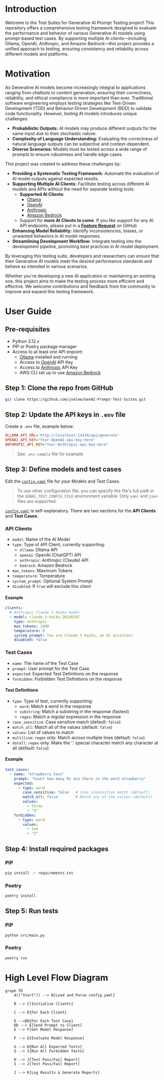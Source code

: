 # Introduction

Welcome to the Test Suites for Generative AI Prompt Testing project! This repository offers a comprehensive testing framework designed to evaluate the performance and behavior of various Generative AI models using prompt-based test cases. By supporting multiple AI clients—including Ollama, OpenAI, Anthropic, and Amazon Bedrock—this project provides a unified approach to testing, ensuring consistency and reliability across different models and platforms.


# Motivation

As Generative AI models become increasingly integral to applications ranging from chatbots to content generation, ensuring their correctness, reliability, and ethical compliance is more important than ever. Traditional software engineering employs testing strategies like Test-Driven Development (TDD) and Behavior-Driven Development (BDD) to validate code functionality. However, testing AI models introduces unique challenges:

- **Probabilistic Outputs:** AI models may produce different outputs for the same input due to their stochastic nature.
- **Complexity of Language Understanding:** Evaluating the correctness of natural language outputs can be subjective and context-dependent.
- **Diverse Scenarios:** Models must be tested across a wide range of prompts to ensure robustness and handle edge cases.

This project was created to address these challenges by:

- **Providing a Systematic Testing Framework:** Automate the evaluation of AI model outputs against expected results.
- **Supporting Multiple AI Clients:** Facilitate testing across different AI models and APIs without the need for separate testing tools.
    - **Supported AI Clients**:
        - [Ollama](https://ollama.com/)
        - [OpenAI](https://openai.com/index/openai-api/)
        - [Anthropic](https://www.anthropic.com/api)
        - [Amazon Bedrock](https://docs.aws.amazon.com/bedrock/)
    - Support for **more AI Clients to come**. If you like support for any AI API endpoints, please put in a [**Feature Request**](https://github.com/joelee/GenAI-Prompt-Test-Suites/issues/new) on GitHub
- **Enhancing Model Reliability:** Identify inconsistencies, biases, or unwanted behaviors in AI model responses.
- **Streamlining Development Workflow:** Integrate testing into the development pipeline, promoting best practices in AI model deployment.

By leveraging this testing suite, developers and researchers can ensure that their Generative AI models meet the desired performance standards and behave as intended in various scenarios.

Whether you're developing a new AI application or maintaining an existing one, this project aims to make the testing process more efficient and effective. We welcome contributions and feedback from the community to improve and expand this testing framework.


# User Guide


## Pre-requisites
- Python 3.12.x
- PIP or Poetry package manager
- Access to at least one API enpoint:
    - [Ollama](https://ollama.com/) installed and running
    - Access to [OpenAI](https://openai.com/index/openai-api/) API Key
    - Access to [Anthropic](https://www.anthropic.com/api) API Key
    - AWS CLI set up to use [Amazon Bedrock](https://docs.aws.amazon.com/bedrock/)


## Step 1: Clone the repo from GitHub
```bash
git clone https://github.com/joelee/GenAI-Prompt-Test-Suites.git
```

## Step 2: Update the API keys in `.env` file

Create a `.env` file, example below:

```ini
OLLAMA_API_URL='http://localhost:11434/api/generate'
OPENAI_API_KEY="Your-OpenAI-api-key-here"
ANTHROPIC_API_KEY="Your-Anthropic-api-key-here"
```

> See `.env.sample` file for example


## Step 3: Define models and test cases
Edit the [`config.yaml`](config.yaml) file for your Models and Test Cases.

> To use other configuration file, you can specify the file's full path in the `GENAI_TEST_CONFIG_FILE`
> environment variable.
> Only `yaml` and `json` files are supported.

[`config.yaml`](config.yaml) is self-explanatory. There are two sections for the **API Clients** and **Test Cases**.

### API Clients
- `model`: Name of the AI Model
- `type`: Type of API Client, currently supporting:
    - `ollama`: Ollama API
    - `openai`: OpenAI (ChatGPT) API
    - `anthropic`: Anthropic (Claude) API
    - `bedrock`: Amazon Bedrock
- `max_tokens`: Maximum Tokens
- `temperature`: Temperature
- `system_prompt`: Optional System Prompt
- `disabled`: If `true` will exclude this client

#### Example
```yaml
clients:
  # Anthropic Claude 3 Haiko model
  - model: claude-3-haiku-20240307
    type: anthropic
    max_tokens: 1000
    temperature: 0
    system_prompt: You are Claude 3 Haiku, an AI assistant.
    disabled: false
```

### Test Cases
- `name`: The name of the Test Case
- `prompt`: User prompt for the Test Case
- `expected`: Expected Test Definitions on the response
- `forbidden`: Forbidden Test Definitions on the response

#### Test Definitions
- `type`: Type of test, currently supporting:
    - `word`: Match a word in the response
    - `substring`: Match a substring in the response (fastest)
    - `regex`: Match a regular expression in the response
- `case_sensitive`: Case sensitive match (default: `false`)
- `match_all`: Match all of the values (default: `false`)
- `values`: List of values to match
- `multiline`: `regex` only. Match across multiple lines (default: `false`)
- `dotall`: `regex` only. Make the '.' special character match any character at all (default: `false`)


#### Example
```yaml
test_cases:
  - name: "Strawberry test"
    prompt: "Count how many Rs are there in the word strawberry"
    expected:
      - type: word
        case_sensitive: false   # Case insensitive match (default)
        match_all: false        # Match any of the values (default)
        values:
          - three
          - "3"
    forbidden:
      - type: word
        values:
          - two
          - "2"
```


## Step 4: Install required packages

### PIP
```bash
pip install -r requirements.txt
```

### Poetry
```bash
poetry install
```

## Step 5: Run tests


### PIP
```bash
python src/main.py
```

### Poetry
```bash
poetry run
```

# High Level Flow Diagram
```mermaid
graph TD
    A(["Start"]) --> B[Load and Parse config.yaml]

    B --> C[Initialize Clients]

    C --> D{For Each Client}

    D -->DD{For Each Test Case}
    DD --> E[Send Prompt to Client]
    E --> F[Get Model Response]

    F --> G[Evaluate Model Response]

    G --> H{Run All Expected Tests}
    G --> I{Run All Forbidden Tests}

    H --> J[Test Pass/Fail Report]
    I --> J[Test Pass/Fail Report]

    J --> K[Log Results & Generate Reports]
```
